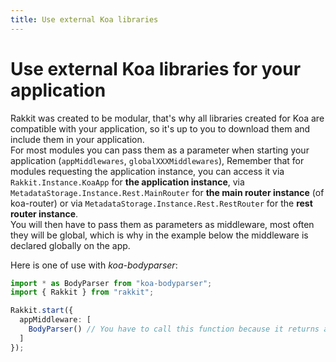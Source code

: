 ```yaml
---
title: Use external Koa libraries
---
```


# Use external Koa libraries for your application
Rakkit was created to be modular, that's why all libraries created for Koa are compatible with your application, so it's up to you to download them and include them in your application.  
For most modules you can pass them as a parameter when starting your application (`appMiddlewares`, `globalXXXMiddlewares`),
Remember that for modules requesting the application instance, you can access it via `Rakkit.Instance.KoaApp` for **the application instance**, via `MetadataStorage.Instance.Rest.MainRouter` for **the main router instance** (of koa-router) or via `MetadataStorage.Instance.Rest.RestRouter` for the **rest router instance**.  
You will then have to pass them as parameters as middleware, most often they will be global, which is why in the example below the middleware is declared globally on the app.

Here is one of use with _koa-bodyparser_:
```typescript
import * as BodyParser from "koa-bodyparser";
import { Rakkit } from "rakkit";

Rakkit.start({
  appMiddleware: [
    BodyParser() // You have to call this function because it returns a middleware
  ]
});
```
